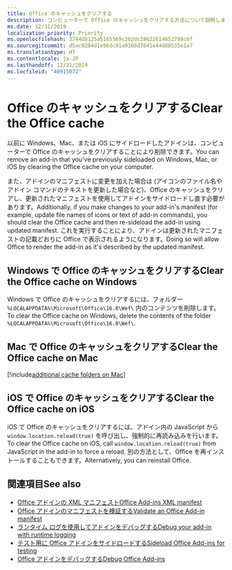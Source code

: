 ```yaml
---
title: Office のキャッシュをクリアする
description: コンピューターで Office のキャッシュをクリアする方法について説明します。
ms.date: 12/31/2019
localization_priority: Priority
ms.openlocfilehash: 3744d8125a5165569c262dc28622614853798c6f
ms.sourcegitcommit: d5ac9284d1e96dc91a9168d7641e44d88535e1a7
ms.translationtype: HT
ms.contentlocale: ja-JP
ms.lasthandoff: 12/31/2019
ms.locfileid: "40915072"
---
```

# <a name="clear-the-office-cache"></a><span data-ttu-id="5cbcd-103">Office のキャッシュをクリアする</span><span class="sxs-lookup"><span data-stu-id="5cbcd-103">Clear the Office cache</span></span>

<span data-ttu-id="5cbcd-104">以前に Windows、Mac、または iOS にサイドロードしたアドインは、コンピューターで Office のキャッシュをクリアすることにより削除できます。</span><span class="sxs-lookup"><span data-stu-id="5cbcd-104">You can remove an add-in that you've previously sideloaded on Windows, Mac, or iOS by clearing the Office cache on your computer.</span></span> 

<span data-ttu-id="5cbcd-105">また、アドインのマニフェストに変更を加えた場合は (アイコンのファイル名やアドイン コマンドのテキストを更新した場合など)、Office のキャッシュをクリアし、更新されたマニフェストを使用してアドインをサイドロードし直す必要があります。</span><span class="sxs-lookup"><span data-stu-id="5cbcd-105">Additionally, if you make changes to your add-in's manifest (for example, update file names of icons or text of add-in commands), you should clear the Office cache and then re-sideload the add-in using updated manifest.</span></span> <span data-ttu-id="5cbcd-106">これを実行することにより、アドインは更新されたマニフェストの記載どおりに Office で表示されるようになります。</span><span class="sxs-lookup"><span data-stu-id="5cbcd-106">Doing so will allow Office to render the add-in as it's described by the updated manifest.</span></span>

## <a name="clear-the-office-cache-on-windows"></a><span data-ttu-id="5cbcd-107">Windows で Office のキャッシュをクリアする</span><span class="sxs-lookup"><span data-stu-id="5cbcd-107">Clear the Office cache on Windows</span></span>

<span data-ttu-id="5cbcd-108">Windows で Office のキャッシュをクリアするには、フォルダー `%LOCALAPPDATA%\Microsoft\Office\16.0\Wef\` 内のコンテンツを削除します。</span><span class="sxs-lookup"><span data-stu-id="5cbcd-108">To clear the Office cache on Windows, delete the contents of the folder `%LOCALAPPDATA%\Microsoft\Office\16.0\Wef\`.</span></span>

## <a name="clear-the-office-cache-on-mac"></a><span data-ttu-id="5cbcd-109">Mac で Office のキャッシュをクリアする</span><span class="sxs-lookup"><span data-stu-id="5cbcd-109">Clear the Office cache on Mac</span></span>

[!include[additional cache folders on Mac](../includes/mac-cache-folders.md)]

##  <a name="clear-the-office-cache-on-ios"></a><span data-ttu-id="5cbcd-110">iOS で Office のキャッシュをクリアする</span><span class="sxs-lookup"><span data-stu-id="5cbcd-110">Clear the Office cache on iOS</span></span>

<span data-ttu-id="5cbcd-111">iOS で Office のキャッシュをクリアするには、アドイン内の JavaScript から `window.location.reload(true)` を呼び出し、強制的に再読み込みを行います。</span><span class="sxs-lookup"><span data-stu-id="5cbcd-111">To clear the Office cache on iOS, call `window.location.reload(true)` from JavaScript in the add-in to force a reload.</span></span> <span data-ttu-id="5cbcd-112">別の方法として、Office を再インストールすることもできます。</span><span class="sxs-lookup"><span data-stu-id="5cbcd-112">Alternatively, you can reinstall Office.</span></span>

## <a name="see-also"></a><span data-ttu-id="5cbcd-113">関連項目</span><span class="sxs-lookup"><span data-stu-id="5cbcd-113">See also</span></span>

- [<span data-ttu-id="5cbcd-114">Office アドインの XML マニフェスト</span><span class="sxs-lookup"><span data-stu-id="5cbcd-114">Office Add-ins XML manifest</span></span>](../develop/add-in-manifests.md)
- [<span data-ttu-id="5cbcd-115">Office アドインのマニフェストを検証する</span><span class="sxs-lookup"><span data-stu-id="5cbcd-115">Validate an Office Add-in manifest</span></span>](troubleshoot-manifest.md)
- [<span data-ttu-id="5cbcd-116">ランタイム ログを使用してアドインをデバッグする</span><span class="sxs-lookup"><span data-stu-id="5cbcd-116">Debug your add-in with runtime logging</span></span>](runtime-logging.md)
- [<span data-ttu-id="5cbcd-117">テスト用に Office アドインをサイドロードする</span><span class="sxs-lookup"><span data-stu-id="5cbcd-117">Sideload Office Add-ins for testing</span></span>](sideload-office-add-ins-for-testing.md)
- [<span data-ttu-id="5cbcd-118">Office アドインをデバッグする</span><span class="sxs-lookup"><span data-stu-id="5cbcd-118">Debug Office Add-ins</span></span>](debug-add-ins-using-f12-developer-tools-on-windows-10.md)